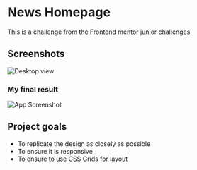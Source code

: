 #  News Homepage

This is a challenge from the Frontend mentor junior challenges


## Screenshots

![Desktop view](https://res.cloudinary.com/dz209s6jk/image/upload/v1666363597/Challenges/parjyu2ejag4sdrmbk2e.jpg)


### My final result
![App Screenshot](https://res.cloudinary.com/dz209s6jk/image/upload/v1666363597/Challenges/wlz5dywbxgygxlsrvw8h.jpg)

## Project goals

* To replicate the design as closely as possible
* To ensure it is responsive
* To ensure to use CSS Grids for layout







